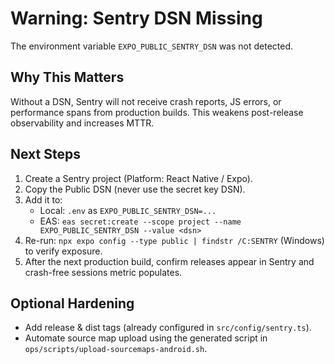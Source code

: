 # Warning: Sentry DSN Missing

The environment variable `EXPO_PUBLIC_SENTRY_DSN` was not detected.

## Why This Matters
Without a DSN, Sentry will not receive crash reports, JS errors, or performance spans from production builds. This weakens post-release observability and increases MTTR.

## Next Steps
1. Create a Sentry project (Platform: React Native / Expo).
2. Copy the Public DSN (never use the secret key DSN).
3. Add it to:
   - Local: `.env` as `EXPO_PUBLIC_SENTRY_DSN=...`
   - EAS: `eas secret:create --scope project --name EXPO_PUBLIC_SENTRY_DSN --value <dsn>`
4. Re-run: `npx expo config --type public | findstr /C:SENTRY` (Windows) to verify exposure.
5. After the next production build, confirm releases appear in Sentry and crash-free sessions metric populates.

## Optional Hardening
- Add release & dist tags (already configured in `src/config/sentry.ts`).
- Automate source map upload using the generated script in `ops/scripts/upload-sourcemaps-android.sh`.
